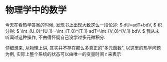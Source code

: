 <head>
    <script src="https://cdn.mathjax.org/mathjax/latest/MathJax.js?config=TeX-AMS-MML_HTMLorMML" type="text/javascript"></script>
    <script type="text/x-mathjax-config">
        MathJax.Hub.Config({
            tex2jax: {
            skipTags: ['script', 'noscript', 'style', 'textarea', 'pre'],
            inlineMath: [['$','$']]
            }
        });
    </script>
</head>

# 物理学中的数学

今天在看热学答案的时候, 发现书上出现大致这么一段论述:
$
dU=adT+bdV,
$
积分得:
$
\int_{U_0}^{U_1}
=\int_{T_0}^{T_1} adT+\int_{V_0}^{V_1} bdV.
$
我从未听闻过这种操作, 不由得怀疑自己没学过多元微积分.

仔细想来, 从物理上讲, 其实并不存在那么多真正的"多元函数". 以这里的热学问题为例, 实际上整个系统的状态可以由唯一的变量时间 $t$ 来表示
